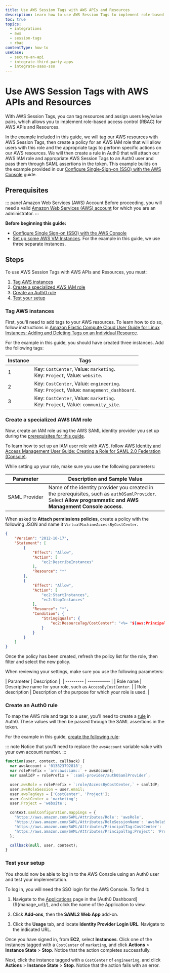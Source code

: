 ```yaml
---
title: Use AWS Session Tags with AWS APIs and Resources
description: Learn how to use AWS Session Tags to implement role-based access control (RBAC) for AWS APIs and Resources.
toc: true
topics:
  - integrations
  - aws
  - session-tags
  - rbac
contentType: how-to
useCase:
  - secure-an-api
  - integrate-third-party-apps
  - integrate-saas-sso
---
```

# Use AWS Session Tags with AWS APIs and Resources

With AWS Session Tags, you can tag resources and assign users key/value pairs, which allows you to implement role-based access control (RBAC) for AWS APIs and Resources.

In the example included in this guide, we will tag our AWS resources with AWS Session Tags, then create a policy for an AWS IAM role that will allow users with this role and the appropriate tags to perform specific actions on our AWS resources. We will then create a rule in Auth0 that will attach our AWS IAM role and appropriate AWS Session Tags to an Auth0 user and pass them through SAML assertions in the token. This example builds on the example provided in our [Configure Single-Sign-on (SSO) with the AWS Console](/integrations/aws/sso) guide.

## Prerequisites

::: panel Amazon Web Services (AWS) Account
Before proceeding, you will need a valid [Amazon Web Services (AWS) account](https://portal.aws.amazon.com/billing/signup#/start) for which you are an administrator.
:::

**Before beginning this guide:**

* [Configure Single Sign-on (SSO) with the AWS Console](/integrations/aws/sso)
* [Set up some AWS VM Instances](https://docs.aws.amazon.com/AWSEC2/latest/UserGuide/EC2_GetStarted.html#ec2-launch-instance). For the example in this guide, we use three separate instances.

## Steps

To use AWS Session Tags with AWS APIs and Resources, you must:

1. [Tag AWS instances](#tag-aws-instances)
2. [Create a specialized AWS IAM role](#create-a-specialized-AWS-IAM-role)
3. [Create an Auth0 rule](#create-an-auth0-rule)
4. [Test your setup](#test-your-setup)

### Tag AWS instances

First, you'll need to add tags to your AWS resources. To learn how to do so, follow instructions in [Amazon Elastic Compute Cloud User Guide for Linux Instances: Adding and Deleting Tags on an Individual Resource](https://docs.aws.amazon.com/AWSEC2/latest/UserGuide/Using_Tags.html#adding-or-deleting-tags).

For the example in this guide, you should have created three instances. Add the following tags:

| Instance | Tags |
| -------- | ---- |
| 1        | Key: `CostCenter`, Value: `marketing`.<br />Key: `Project`, Value: `website`. |
| 2        | Key: `CostCenter`, Value: `engineering`.<br />Key: `Project`, Value: `management_dashboard`. |
| 3        | Key: `CostCenter`, Value: `marketing`.<br />Key: `Project`, Value: `community_site`. |

### Create a specialized AWS IAM role

Now, create an IAM role using the AWS SAML identity provider you set up during the [prerequisites for this guide](#prerequisites). 

To learn how to set up an IAM user role with AWS, follow [AWS Identity and Access Management User Guide: Creating a Role for SAML 2.0 Federation (Console)](https://docs.aws.amazon.com/IAM/latest/UserGuide/id_roles_create_for-idp_saml.html).

While setting up your role, make sure you use the following parameters:

| Parameter | Description and Sample Value |
| --------- | ---------------------------- |
| SAML&nbsp;Provider | Name of the identity provider you created in the prerequisites, such as `auth0SamlProvider`. Select **Allow programmatic and AWS Management Console access**. |

When asked to **Attach permissions policies**, create a policy with the following JSON and name it `VirtualMachineAccessByCostCenter`.

```json
{
    "Version": "2012-10-17",
    "Statement": [
        {
            "Effect": "Allow",
            "Action": [
                "ec2:DescribeInstances"
            ],
            "Resource": "*"
        },
        {
            "Effect": "Allow",
            "Action": [
                "ec2:StartInstances",
                "ec2:StopInstances"
            ],
            "Resource": "*",
            "Condition": {
                "StringEquals": {
                    "ec2:ResourceTag/CostCenter": "<%= "${aws:PrincipalTag/CostCenter}" %>"
                }
            }
        }
    ]
}
```

Once the policy has been created, refresh the policy list for the role, then filter and select the new policy.

When reviewing your settings, make sure you use the following parameters:

| Parameter | Description | 
| --------- | ----------- |
| Role name | Descriptive name for your role, such as `AccessByCostCenter`. |
| Role description | Description of the purpose for which your role is used. |

### Create an Auth0 rule

To map the AWS role and tags to a user, you'll need to create a [rule](/rules) in Auth0. These values will then be passed through the SAML assertions in the token. 

For the example in this guide, [create the following rule](/dashboard/guides/rules/create-rules): 

::: note
Notice that you'll need to replace the `awsAccount` variable value with your own account number.
:::

```js
function(user, context, callback) {
  var awsAccount = '013823792818';
  var rolePrefix = `arn:aws:iam::` + awsAccount; 
  var samlIdP = rolePrefix + `:saml-provider/auth0SamlProvider`;

  user.awsRole = rolePrefix + `:role/AccessByCostCenter,` + samlIdP;
  user.awsRoleSession = user.email;
  user.awsTagKeys = ['CostCenter', 'Project'];
  user.CostCenter = 'marketing';
  user.Project = 'website';

  context.samlConfiguration.mappings = {
    'https://aws.amazon.com/SAML/Attributes/Role': 'awsRole',
    'https://aws.amazon.com/SAML/Attributes/RoleSessionName': 'awsRoleSession',
    'https://aws.amazon.com/SAML/Attributes/PrincipalTag:CostCenter': 'CostCenter',
    'https://aws.amazon.com/SAML/Attributes/PrincipalTag:Project': 'Project'
  };

  callback(null, user, context);
}
```

### Test your setup

You should now be able to log in to the AWS Console using an Auth0 user and test your implementation. 

To log in, you will need the SSO login for the AWS Console. To find it:

1. Navigate to the [Applications](${manage_url}/#/applications) page in the [Auth0 Dashboard](${manage_url}/), and click the name of the Application to view.

2. Click **Add-ons**, then the **SAML2 Web App** add-on.

3. Click the **Usage** tab, and locate **Identity Provider Login URL**. Navigate to the indicated URL.

Once you have signed in, from **EC2**, select **Instances**. Click one of the instances tagged with a `CostCenter` of `marketing`, and click **Actions** > **Instance State** > **Stop**. Notice that the action completes successfully.

Next, click the instance tagged with a `CostCenter` of `engineering`, and click **Actions** > **Instance State** > **Stop**. Notice that the action fails with an error.
